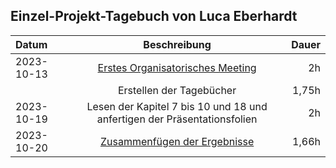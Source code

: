 ## Einzel-Projekt-Tagebuch von Luca Eberhardt

**Datum** | **Beschreibung** | **Dauer**
:---|:---:|---:
2023-10-13 | [Erstes Organisatorisches Meeting](../Projekt-Dokumentation/Eintrag01.md) | 2h
 | | Erstellen der Tagebücher | 1,75h
 2023-10-19 | Lesen der Kapitel 7 bis 10 und 18 und anfertigen der Präsentationsfolien | 2h
 2023-10-20 | [Zusammenfügen der Ergebnisse](../Projekt-Dokumentation/Eintrag02.md) | 1,66h